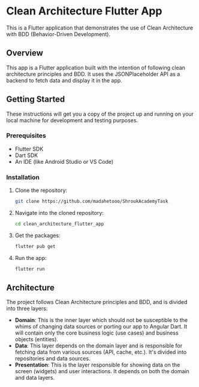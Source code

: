 # Clean Architecture Flutter App

This is a Flutter application that demonstrates the use of Clean Architecture with BDD (Behavior-Driven Development).

## Overview

This app is a Flutter application built with the intention of following clean architecture principles and BDD. It uses the JSONPlaceholder API as a backend to fetch data and display it in the app.

## Getting Started

These instructions will get you a copy of the project up and running on your local machine for development and testing purposes.

### Prerequisites

- Flutter SDK
- Dart SDK
- An IDE (like Android Studio or VS Code)

### Installation

1. Clone the repository:
    ```bash
    git clone https://github.com/madahetooo/ShroukAcademyTask
    ```
2. Navigate into the cloned repository:
    ```bash
    cd clean_architecture_flutter_app
    ```
3. Get the packages:
    ```bash
    flutter pub get
    ```
4. Run the app:
    ```bash
    flutter run
    ```

## Architecture

The project follows Clean Architecture principles and BDD, and is divided into three layers:

- **Domain**: This is the inner layer which should not be susceptible to the whims of changing data sources or porting our app to Angular Dart. It will contain only the core business logic (use cases) and business objects (entities).
- **Data**: This layer depends on the domain layer and is responsible for fetching data from various sources (API, cache, etc.). It's divided into repositories and data sources.
- **Presentation**: This is the layer responsible for showing data on the screen (widgets) and user interactions. It depends on both the domain and data layers.